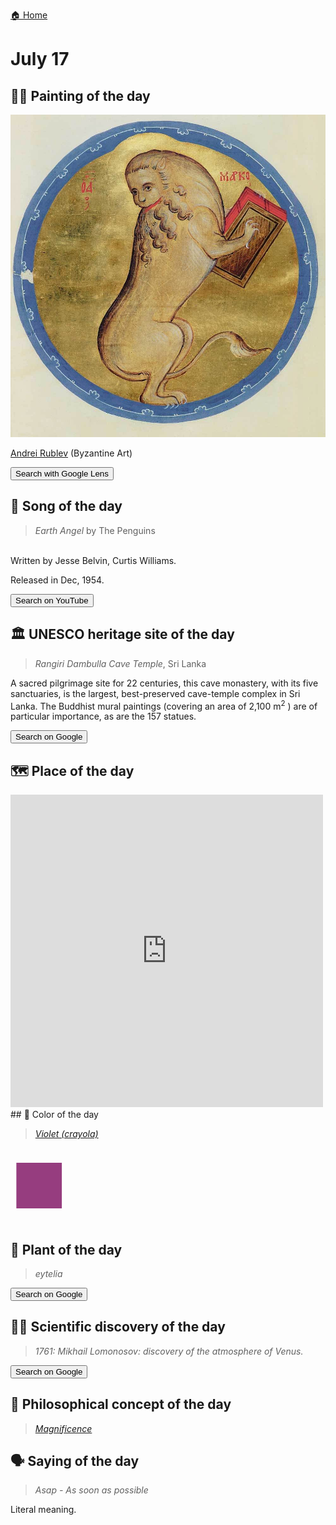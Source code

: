 
[🏠 Home](../../index.md)

# July 17

## 🧑‍🎨 Painting of the day

<img width="600" src="../img/Andrei_Rublev_2.jpg">

[Andrei Rublev](http://en.wikipedia.org/wiki/Andrei_Rublev) (Byzantine Art)

<button class="btn btn-success"
onclick=" window.open('https://lens.google.com/uploadbyurl?url=https://iretes.github.io/one-a-day/data/img/Andrei_Rublev_2.jpg','_blank')">
Search with Google Lens
</button>

## 🎼 Song of the day

> *Earth Angel*
by The Penguins

<br />Written by Jesse Belvin, Curtis Williams.

Released in Dec, 1954.

<button class="btn btn-success"
onclick=" window.open('http://www.youtube.com/search?q=Earth Angel by The Penguins','_blank')">
Search on YouTube
</button>

## 🏛️ UNESCO heritage site of the day

> *Rangiri Dambulla Cave Temple*, Sri Lanka

<p>A sacred pilgrimage site for 22 centuries, this cave monastery, with its five sanctuaries, is the largest, best-preserved cave-temple complex in Sri Lanka. The Buddhist mural paintings (covering an area of 2,100 m<sup>2</sup> ) are of particular importance, as are the 157 statues.</p>

<button class="btn btn-success"
onclick=" window.open('http://www.google.com/search?q=Rangiri Dambulla Cave Temple','_blank')">
Search on Google
</button>

## 🗺️ Place of the day

<iframe
src="https://www.mapcrunch.com"
name="mapcrunch"
width="500"
height="500"
allowTransparency="true"
scrolling="no"
frameborder="0"
>
</iframe>
## 🎨 Color of the day

> *[Violet (crayola)](https://en.wikipedia.org/wiki/Shades_of_violet#Violet_(crayola))*

<div style="color:#963D7F; font-size: 100px;">&#9632;</div>

## 🌿 Plant of the day

> *eytelia*

<button class="btn btn-success"
onclick=" window.open('http://www.google.com/search?q=eytelia','_blank')">
Search on Google
</button>

## 🧑‍🔬 Scientific discovery of the day

> *1761: Mikhail Lomonosov: discovery of the atmosphere of Venus.*

<button class="btn btn-success"
onclick=" window.open('http://www.google.com/search?q=1761: Mikhail Lomonosov: discovery of the atmosphere of Venus.','_blank')">
Search on Google
</button>

## 💭 Philosophical concept of the day

> *[Magnificence](https://en.wikipedia.org/wiki/Magnificence_(History_of_ideas))*

## 🗣️ Saying of the day

> *Asap - As soon as possible*

Literal meaning.
